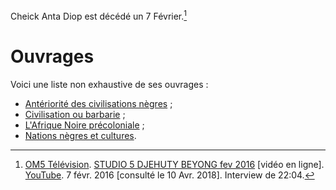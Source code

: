 <!-- TITLE: Cheick Anta Diop -->
<!-- SUBTITLE: A quick summary of Cheick Anta Diop -->

Cheick Anta Diop est décédé un 7 Février.[^1]

# Ouvrages
Voici une liste non exhaustive de ses ouvrages :
* [Antériorité des civilisations nègres](/ouvrage/documentaire/anteriorite-des-civilisations-negres) ;
* [Civilisation ou barbarie](/ouvrage/documentaire/civilisation-ou-barbarie) ;
* [L'Afrique Noire précoloniale](/ouvrage/documentaire/l-afrique-noire-precoloniale) ;
* [Nations nègres et cultures](/ouvrage/documentaire/nations-negres-et-cultures).


[^1]: [OM5 Télévision](https://www.youtube.com/channel/UCaLMmJOTQdWCqEkteyDnn4w). [STUDIO 5 DJEHUTY BEYONG fev 2016](https://www.youtube.com/watch?time_continue=4&v=B3JxH7JnGsc) [vidéo en ligne]. [YouTube](https://www.youtube.com). 7 févr. 2016 [consulté le 10 Avr. 2018]. Interview de 22:04.